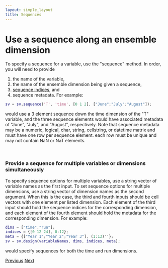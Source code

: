 ```yaml
---
layout: simple_layout
title: Sequences
---
```


# Use a sequence along an ensemble dimension

To specify a sequence for a variable, use the "sequence" method. In order, you will need to provide
1. the name of the variable,
2. the name of the ensemble dimension being given a sequence,
3. [sequence indices](dimension-indices), and
4. sequence metadata.
For example:
```matlab
sv = sv.sequence('T', 'time', [0 1 2], ["June";"July";"August"]);
```
would use a 3 element sequence down the time dimension of the "T" variable, and the three sequence elements would have associated metadata of "June", "July", and "August", respectively. Note that sequence metadata may be a numeric, logical, char, string, cellstring, or datetime matrix and must have one row per sequence element. each row must be unique and may not contain NaN or NaT elements.

<br>

### Provide a sequence for multiple variables or dimensions simultaneously

To specify sequence options for multiple variables, use a string vector of variable names as the first input. To set sequence options for multiple dimensions, use a string vector of dimension names as the second argument. When this is the case, the third and fourth inputs should be cell vectors with one element per listed dimension. Each element of the third input should hold the sequence indices for the corresponding dimension, and each element of the fourth element should hold the metadata for the corresponding dimension. For example:
```matlab
dims = ["time","run"];
indices = {[0 12 24], 0:12};
meta = {["Year 1";"Year 2";"Year 3"], (1:13)''};
sv = sv.design(variableNames, dims, indices, meta);
```
would specify sequences for both the time and run dimensions.

[Previous](design)   [Next](mean)
